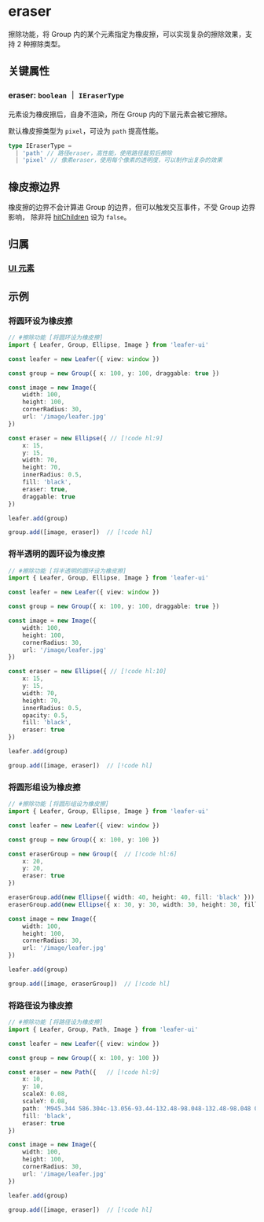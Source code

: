 <script setup>
import Case from '/component/Case.vue'
</script>

# eraser

擦除功能，将 Group 内的某个元素指定为橡皮擦，可以实现复杂的擦除效果，支持 2 种擦除类型。

<case name="Eraser" editor=false></case>

## 关键属性

### eraser: `boolean` ｜ `IEraserType`

元素设为橡皮擦后，自身不渲染，所在 Group 内的下层元素会被它擦除。

默认橡皮擦类型为 `pixel`，可设为 `path` 提高性能。

```ts
type IEraserType =
  | 'path' // 路径eraser，高性能，使用路径裁剪后擦除
  | 'pixel' // 像素eraser，使用每个像素的透明度，可以制作出复杂的效果
```

## 橡皮擦边界

橡皮擦的边界不会计算进 Group 的边界，但可以触发交互事件，不受 Group 边界影响， 除非将 [hitChildren](./hit.md#hitchildren-boolean) 设为 `false`。

## 归属

### [UI 元素](/reference/display/UI.md)

## 示例

<case name="Eraser" index=0 editor=false></case>

### 将圆环设为橡皮擦

```ts
// #擦除功能 [将圆环设为橡皮擦]
import { Leafer, Group, Ellipse, Image } from 'leafer-ui'

const leafer = new Leafer({ view: window })

const group = new Group({ x: 100, y: 100, draggable: true })

const image = new Image({
    width: 100,
    height: 100,
    cornerRadius: 30,
    url: '/image/leafer.jpg'
})

const eraser = new Ellipse({ // [!code hl:9]
    x: 15,
    y: 15,
    width: 70,
    height: 70,
    innerRadius: 0.5,
    fill: 'black',
    eraser: true,
    draggable: true
})

leafer.add(group)

group.add([image, eraser])  // [!code hl]
```

<case name="Eraser" index=1 editor=false></case>

### 将半透明的圆环设为橡皮擦

```ts
// #擦除功能 [将半透明的圆环设为橡皮擦]
import { Leafer, Group, Ellipse, Image } from 'leafer-ui'

const leafer = new Leafer({ view: window })

const group = new Group({ x: 100, y: 100, draggable: true })

const image = new Image({
    width: 100,
    height: 100,
    cornerRadius: 30,
    url: '/image/leafer.jpg'
})

const eraser = new Ellipse({ // [!code hl:10]
    x: 15,
    y: 15,
    width: 70,
    height: 70,
    innerRadius: 0.5,
    opacity: 0.5,
    fill: 'black',
    eraser: true
})

leafer.add(group)

group.add([image, eraser])  // [!code hl]
```

<case name="Eraser" index=2 editor=false></case>

### 将圆形组设为橡皮擦

```ts
// #擦除功能 [将圆形组设为橡皮擦]
import { Leafer, Group, Ellipse, Image } from 'leafer-ui'

const leafer = new Leafer({ view: window })

const group = new Group({ x: 100, y: 100 })

const eraserGroup = new Group({  // [!code hl:6]
    x: 20,
    y: 20,
    eraser: true
})

eraserGroup.add(new Ellipse({ width: 40, height: 40, fill: 'black' }))
eraserGroup.add(new Ellipse({ x: 30, y: 30, width: 30, height: 30, fill: 'black' }))

const image = new Image({
    width: 100,
    height: 100,
    cornerRadius: 30,
    url: '/image/leafer.jpg'
})

leafer.add(group)

group.add([image, eraserGroup])  // [!code hl]
```

<case name="Eraser" index=5 editor=false></case>

### 将路径设为橡皮擦

```ts
// #擦除功能 [将路径设为橡皮擦]
import { Leafer, Group, Path, Image } from 'leafer-ui'

const leafer = new Leafer({ view: window })

const group = new Group({ x: 100, y: 100 })

const eraser = new Path({   // [!code hl:9]
    x: 10,
    y: 10,
    scaleX: 0.08,
    scaleY: 0.08,
    path: 'M945.344 586.304c-13.056-93.44-132.48-98.048-132.48-98.048 0-29.888-39.808-47.424-39.808-47.424L201.664 440.832c-36.736 0-42.112 51.264-42.112 51.264 7.68 288 181.44 382.976 181.44 382.976l299.456 0c42.88-31.36 101.888-122.56 101.888-122.56 9.216 3.072 72.768-0.832 97.984-6.144C865.6 740.992 958.336 679.68 945.344 586.304zM365.568 825.28c-145.472-105.664-130.944-328.576-130.944-328.576l80.448 0c-44.416 126.4 43.648 285.696 55.872 307.904C383.232 826.816 365.568 825.28 365.568 825.28zM833.472 694.272c-37.568 22.272-65.152 7.68-65.152 7.68 39.04-54.4 42.112-159.296 42.112-159.296 6.848 2.304 12.288-26.048 61.312 23.744C920.768 616.128 871.04 672.064 833.472 694.272z M351.68 129.856c0 0-119.424 72.832-44.416 140.928 75.008 68.16 68.16 93.44 24.512 153.216 0 0 81.92-41.344 71.168-104.192s-89.6-94.208-72.768-137.792C347.136 138.304 351.68 129.856 351.68 129.856z M615.232 91.648c0 0-119.488 72.832-44.352 140.928 74.944 68.16 68.032 93.44 24.448 153.216 0 0 81.984-41.344 71.232-104.192-10.688-62.784-89.6-94.208-72.832-137.792C610.624 100.032 615.232 91.648 615.232 91.648z M491.136 64c0 0-74.304 6.144-88.128 78.144C389.248 214.144 435.968 240.96 471.936 276.992 507.904 312.96 492.608 380.352 452.032 427.904c0 0 72.768-25.344 89.6-94.976 16.832-69.76-17.344-94.272-52.8-134.784C453.312 157.504 456.64 83.968 491.136 64z',
    fill: 'black',
    eraser: true
})

const image = new Image({
    width: 100,
    height: 100,
    cornerRadius: 30,
    url: '/image/leafer.jpg'
})

leafer.add(group)

group.add([image, eraser])  // [!code hl]
```
